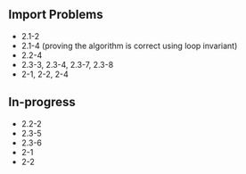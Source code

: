 ## Import Problems

- 2.1-2
- 2.1-4 (proving the algorithm is correct using loop invariant)
- 2.2-4
- 2.3-3, 2.3-4, 2.3-7, 2.3-8
- 2-1, 2-2, 2-4

## In-progress

- 2.2-2
- 2.3-5
- 2.3-6
- 2-1
- 2-2
